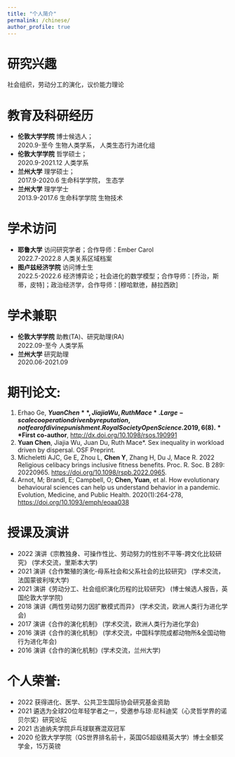 ```yaml
---
title: "个人简介"
permalink: /chinese/
author_profile: true
---
```

# 研究兴趣
社会组织，劳动分工的演化，议价能力理论

# 教育及科研经历
* **伦敦大学学院** 博士候选人；
<br>2020.9-至今 生物人类学系， 人类生态行为进化组
* **伦敦大学学院** 哲学硕士；
<br>2020.9-2021.12 人类学系
* **兰州大学** 理学硕士；
<br>2017.9-2020.6 生命科学学院， 生态学
* **兰州大学** 理学学士 
<br>2013.9-2017.6 生命科学学院 生物技术                                                                                                                    

# 学术访问
* **耶鲁大学** 访问研究学者；合作导师：Ember Carol
<br>2022.7-2022.8 人类关系区域档案
* **图卢兹经济学院** 访问博士生
<br>2022.5-2022.6 经济博弈论；社会进化的数学模型；合作导师：[乔治，斯蒂，皮特]；政治经济学，合作导师：[穆哈默徳，赫拉西欧]

# 学术兼职
* **伦敦大学学院** 助教(TA)、研究助理(RA)
<br>2022.09-至今 人类学系
* **兰州大学** 研究助理
<br>2020.06-2021.09 

# 期刊论文: 
1.	Erhao Ge, **$Yuan Chen**, Jiajia Wu, Ruth Mace*. Large-scale cooperation driven by reputation, not fear of divine punishment. Royal Society Open Science. 2019, 6 (8). **$First co-author**, http://dx.doi.org/10.1098/rsos.190991
2.	**Yuan Chen**, Jiajia Wu, Juan Du, Ruth Mace*. Sex inequality in workload driven by dispersal. OSF Preprint. 
3.	Micheletti AJC, Ge E, Zhou L, **Chen Y**, Zhang H, Du J, Mace R. 2022 Religious celibacy brings inclusive fitness benefits. Proc. R. Soc. B 289: 20220965. https://doi.org/10.1098/rspb.2022.0965.
4. Arnot, M; Brandl, E; Campbell, O; **Chen, Yuan**, et al. How evolutionary behavioural sciences can help us understand behavior in a pandemic. Evolution, Medicine, and Public Health. 2020(1):264-278, https://doi.org/10.1093/emph/eoaa038

# 授课及演讲 
* 2022 演讲《宗教独身、可操作性比、劳动努力的性别不平等-跨文化比较研究》 (学术交流，里斯本大学)
* 2021 演讲《合作繁殖的演化-母系社会和父系社会的比较研究》 (学术交流，法国蒙彼利埃大学)
* 2021 演讲《劳动分工、社会组织演化历程的比较研究》 (博士候选人报告，英国伦敦大学学院)
* 2018 演讲《两性劳动努力因扩散模式而异》 (学术交流，欧洲人类行为进化学会)
* 2017 演讲《合作的演化机制》 (学术交流，欧洲人类行为进化学会)
* 2016 演讲《合作的演化机制》 (学术交流，中国科学院成都动物所&全国动物行为进化年会)
* 2016 演讲《合作的演化机制》(学术交流，兰州大学)


# 个人荣誉:
*  2022 获得进化、医学、公共卫生国际协会研究基金资助
*  2021 遴选为全球20位年轻学者之一，受邀参与琼·尼科迪奖（心灵哲学界的诺贝尔奖）研究论坛
*  2021 古迪纳夫学院乒乓球联赛混双冠军
*  2020 伦敦大学学院（QS世界排名前十，英国G5超级精英大学）博士全额奖学金，15万英镑

